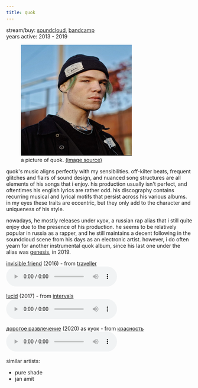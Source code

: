 ```yaml
---
title: quok
---
```

<meta name="robots" content="noindex, nofollow, noarchive">

stream/buy: [soundcloud](https://soundcloud.com/quok), [bandcamp](https://quok.bandcamp.com)<br>
years active: 2013 - 2019

<figure>
  <img id="quok" src="/images/music/quok.png" width="300" height="300" margin-left="20px">
  <figcaption text-align="center">a picture of quok. <a href="https://hypestar.ru/person/kuok/">(image source)</a></figcaption>
</figure>

quok's music aligns perfectly with my sensibilities. off-kilter beats, frequent glitches and flairs of sound design, and nuanced song structures are all elements of his songs that i enjoy. his production usually isn't perfect, and oftentimes his english lyrics are rather odd. his discography contains recurring musical and lyrical motifs that persist across his various albums. in my eyes these traits are eccentric, but they only add to the character and uniqueness of his style.

nowadays, he mostly releases under куок, a russian rap alias that i still quite enjoy due to the presence of his production. he seems to be relatively popular in russia as a rapper, and he still maintains a decent following in the soundcloud scene from his days as an electronic artist. however, i do often yearn for another instrumental quok album, since his last one under the alias was [genesis](https://quok.bandcamp.com/album/genesis), in 2019.

[invisible friend](https://quok.bandcamp.com/track/invisible-friend-2) (2016) - from [traveller](https://quok.bandcamp.com/album/traveller)<br>
<audio controls src="/images/music/quok_1.mp3"></audio>

[lucid](https://quok.bandcamp.com/track/lucid) (2017) - from [intervals](https://quok.bandcamp.com/album/intervals)<br>
<audio controls src="/images/music/quok_2.mp3"></audio>

[дорогое развлечение](https://soundcloud.com/quok/dorogoe) (2020) as куок - from [красность](https://quok.bandcamp.com/album/-)<br>
<audio controls src="/images/music/quok_3.mp3"></audio>

similar artists:
- pure shade
- jan amit
